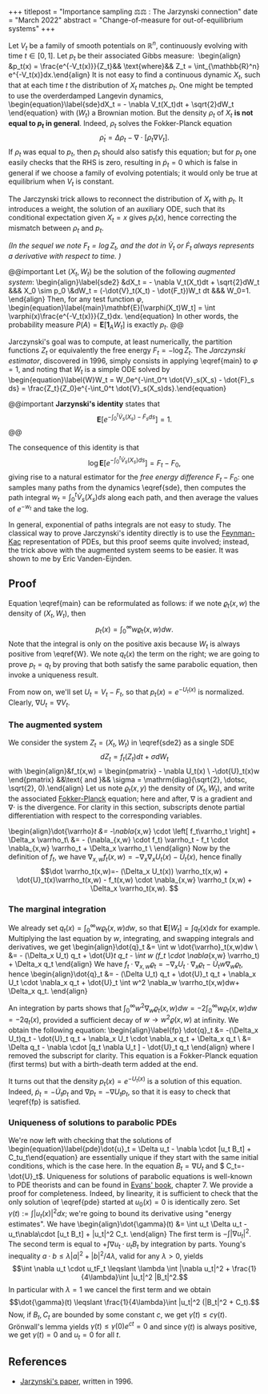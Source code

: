 +++
titlepost = "Importance sampling ⚖️⚖️ : The Jarzynski connection"
date = "March 2022"
abstract = "Change-of-measure for out-of-equilibrium systems"
+++

Let $V_t$ be a family of smooth potentials on $\mathbb{R}^n$, continuously evolving with time $t\in[0,1]$. Let $p_t$ be their associated Gibbs measure: 
\begin{align} &p_t(x) = \frac{e^{-V_t(x)}}{Z_t}&& \text{where}&& Z_t = \int_{\mathbb{R}^n} e^{-V_t(x)}dx.\end{align}
It is not easy to find a continuous dynamic $X_t$, such that at each time $t$ the distribution of $X_t$ matches $p_t$. One might be tempted to use the overderdamped Langevin dynamics, 
\begin{equation}\label{sde}dX_t = - \nabla V_t(X_t)dt + \sqrt{2}dW_t \end{equation}
with $(W_t)$ a Brownian motion. But the density $\rho_t$ of $X_t$  **is not equal to $p_t$ in general**. Indeed, $\rho_t$ solves the Fokker-Planck equation 
$$\dot{\rho}_t = \Delta\rho_t - \nabla \cdot [\rho_t \nabla V_t].$$ 
If $\rho_t$ was equal to $p_t$, then $p_t$ should also satisfy this equation; but for $p_t$ one easily checks that the RHS is zero, resulting in $\dot{p}_t=0$ which is false in general if we choose a family of evolving potentials; it would only be true at equilibrium when $V_t$ is constant.  


The Jarczynski trick allows to reconnect the distribution of $X_t$ with $p_t$. It introduces a weight, the solution of an auxiliary ODE, such that its conditional expectation given $X_t=x$ gives $p_t(x)$, hence correcting the mismatch between $\rho_t$ and $p_t$. 

*(In the sequel we note $F_t = \log Z_t$, and the dot in $\dot{V}_t$ or $\dot{F}_t$ always represents a derivative with respect to time. )*


@@important
Let $(X_t, W_t)$ be the solution of the following *augmented system*: 
\begin{align}\label{sde2}
&dX_t = - \nabla V_t(X_t)dt + \sqrt{2}dW_t &&& X_0 \sim p_0 \\&dW_t = (-\dot{V}_t(X_t) - \dot{F_t})W_t dt &&& W_0=1. 
\end{align}
Then, for any test function $\varphi$, 
\begin{equation}\label{main}\mathbf{E}[\varphi(X_t)W_t] = \int \varphi(x)\frac{e^{-V_t(x)}}{Z_t}dx. \end{equation}
In other words, the probability measure $P(A) = \mathbf{E}[\mathbf{1}_A W_t]$ is exactly $p_t$. 
@@




Jarczynski's goal was to compute, at least numerically, the partition functions $Z_t$ or equivalently the free energy $F_t = - \log Z_t$.  The *Jarczynski estimator*, discovered in 1996, simply consists in applying \eqref{main} to $\varphi=1$, and noting that $W_t$ is a simple ODE solved by 
\begin{equation}\label{W}W_t = W_0e^{-\int_0^t \dot{V}_s(X_s) - \dot{F}_s ds} = \frac{Z_t}{Z_0}e^{-\int_0^t \dot{V}_s(X_s)ds}.\end{equation}

@@important
**Jarzynski's identity** states that 
$$\mathbf{E}[e^{-\int_0^t \dot{V}_s(X_s) - \dot{F}_sds}] = 1. $$
@@

The consequence  of this identity is that 
$$ \log \mathbf{E}[e^{-\int_0^t \dot{V}_s(X_s)ds}] = F_t - F_0, $$
giving rise to a natural estimator for the *free energy difference* $F_t-F_0$: one samples many paths from the dynamics \eqref{sde}, then computes the path integral $w_t = \int_0^t \dot{V}_s(X_s)ds$ along each path, and then average the values of $e^{-w_t}$ and take the log. 

In general, exponential of paths integrals are not easy to study. The classical way to prove Jarczynski's identity directly is to use the [Feynman-Kac](https://en.wikipedia.org/wiki/Feynman%E2%80%93Kac_formula) representation of PDEs, but this proof seems quite involved; instead, the trick above with the augmented system seems to be easier. It was shown to me by Eric Vanden-Eijnden. 


## Proof
Equation \eqref{main} can be reformulated as follows: if we note $\varrho_t(x,w)$ the density of $(X_t, W_t)$, then 
$$ p_t(x) = \int_0^\infty w \varrho_t(x,w)dw.$$
Note that the integral is only on the positive axis because $W_t$ is always positive from \eqref{W}. We note $q_t(x)$ the term on the right; we are going to prove $p_t=q_t$ by proving that both  satisfy the same parabolic equation, then invoke a uniqueness result. 

From now on, we'll set $U_t = V_t - F_t$, so that $p_t(x) = e^{-U_t(x)}$ is normalized. Clearly, $\nabla U_t = \nabla V_t$. 

### The augmented system


We consider the system $Z_t=  (X_t, W_t)$ in \eqref{sde2} as a single SDE 
$$d Z_t = f_t(Z_t)dt + \sigma dW_t$$ 
with 
\begin{align}&f_t(x,w) = \begin{pmatrix} - \nabla U_t(x) \\ -\dot{U}_t(x)w \end{pmatrix} &&\text{ and }&& \sigma = \mathrm{diag}(\sqrt{2}, \dotsc, \sqrt{2}, 0).\end{align}
Let us note $\varrho_t(x,y)$ the density of $(X_t, W_t)$, and write the associated [Fokker-Planck](https://en.wikipedia.org/wiki/Fokker%E2%80%93Planck_equation) equation; here and after, $\nabla$ is a gradient and $\nabla \cdot$ is the divergence. For clarity in this section, subscripts denote partial differentiation with respect to the corresponding variables. 

\begin{align}\dot{\varrho}_t &= -\nabla_{x,w} \cdot  \left[ f_t\varrho_t \right] + \Delta_x \varrho_t\\
&= - (\nabla_{x,w} \cdot f_t) \varrho_t - f_t \cdot  \nabla_{x,w} \varrho_t + \Delta_x \varrho_t \\
 \end{align}
Now by the definition of $f_t$, we have $\nabla_{x,w}f_t(x,w) = - \nabla_x \nabla_x U_t(x) - \dot{U}_t(x)$, hence finally
$$\dot \varrho_t(x,w)=- (\Delta_x U_t(x)) \varrho_t(x,w) + \dot{U}_t(x)\varrho_t(x,w) - f_t(x,w) \cdot \nabla_{x,w} \varrho_t (x,w) + \Delta_x \varrho_t(x,w). 
$$
### The marginal integration

We already set $q_t(x) = \int_0^\infty w \varrho_t(x,w)dw$, so that $\mathbf{E}[W_t] = \int q_t(x)dx$ for example. Multiplying the last equation by $w$, integrating, and swapping integrals and derivatives, we get 
 \begin{align}\dot{q}_t &= \int w \dot{\varrho}_t(x,w)dw \\
 &= - (\Delta_x U_t) q_t + \dot{U}_t q_t - \int w (f_t \cdot \nabla_{x,w} \varrho_t)  + \Delta_x q_t
 \end{align}
 We have $f_t \cdot \nabla_{x,w} \varrho_t = - \nabla_x U_t \cdot \nabla_x \varrho_t - \dot{U}_t w \nabla_w \varrho_t$, hence 
\begin{align}\dot{q}_t &=  - (\Delta U_t) q_t + \dot{U}_t q_t + \nabla_x U_t \cdot \nabla_x q_t   + \dot{U}_t \int w^2 \nabla_w \varrho_t(x,w)dw+ \Delta_x q_t. 
\end{align}

 An integration by parts shows that $\int_0^\infty w^2 \nabla_w \varrho_t(x,w)dw = -2 \int_0^\infty w \varrho_t(x,w)dw = -2q_t(x)$, provided a sufficient decay of $w \to w^2 \varrho(x,w)$ at infinity. We obtain the following equation:
 \begin{align}\label{fp} \dot{q}_t &= -(\Delta_x U_t)q_t - \dot{U}_t q_t + \nabla_x U_t \cdot \nabla_x q_t + \Delta_x q_t \\ &=  \Delta q_t - \nabla \cdot [q_t \nabla U_t  ] - \dot{U}_t q_t \end{align}
 where I removed the subscript for clarity. This equation is a Fokker-Planck equation (first terms) but with a birth-death term added at the end. 

 It turns out that the density $p_t(x) = e^{-U_t(x)}$ is a solution of this equation. Indeed, $\dot{p}_t = - \dot{U}_t p_t$ and $\nabla p_t = -\nabla U_t p_t$, so that it is easy to check that \eqref{fp} is satisfied. 

### Uniqueness of solutions to parabolic PDEs

We're now left with checking that the solutions of \begin{equation}\label{pde}\dot{u}_t = \Delta u_t - \nabla \cdot [u_t B_t] + C_tu_t\end{equation}
are essentially unique if they start with the same initial conditions, which is the case here. In the equation $B_t = \nabla U_t$ and $ C_t=-\dot{U}_t$. Uniqueness for solutions of parabolic equations is well-known to PDE theorists and can be found in [Evans' book](https://math24.files.wordpress.com/2013/02/partial-differential-equations-by-evans.pdf), chapter 7. We provide a proof for completeness. Indeed, by linearity, it is sufficient to check that the only solution of \eqref{pde} started at $u_0(x) = 0$ is identically zero. Set $\gamma(t):=\int |u_t(x)|^2dx$; we're going to bound its derivative using "energy estimates". We have
\begin{align}\dot{\gamma}(t) &= \int u_t  \Delta u_t - u_t\nabla\cdot [u_t B_t] + |u_t|^2 C_t. 
\end{align}
The first term is $-\int |\nabla u_t|^2$. The second term is equal to $+\int \nabla u_t \cdot u_t B_t$ by integration by parts. Young's inequality $a \cdot b \leqslant \lambda |a|^2 +  |b|^2 / 4\lambda$, valid for any $\lambda>0$, yields 
$$\int \nabla u_t \cdot u_tF_t \leqslant \lambda \int |\nabla u_t|^2 + \frac{1}{4\lambda}\int |u_t|^2 |B_t|^2.$$
In particular with $\lambda=1$ we cancel the first term and we obtain 
$$\dot{\gamma}(t) \leqslant \frac{1}{4\lambda}\int |u_t|^2 (|B_t|^2 + C_t).$$ 
Now, if $B_t, C_t$ are bounded by some constant $c$, we get $\dot{\gamma}(t) \leqslant c \gamma(t)$. Grönwall's lemma yields $\gamma(t)\leqslant \gamma(0)e^{ct}=0$ and since $\gamma(t)$ is always positive, we get $\gamma(t)=0$ and $u_t=0$ for all $t$. 



 ## References

 - [Jarzynski's paper](https://arxiv.org/abs/cond-mat/9610209), written in 1996.